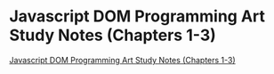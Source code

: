 # Javascript DOM Programming Art Study Notes (Chapters 1-3)
[Javascript DOM Programming Art Study Notes (Chapters 1-3)](https://aiwithcloud.com/2022/09/16/javascript_dom_programming_art_study_notes_chapters_1_3/)
